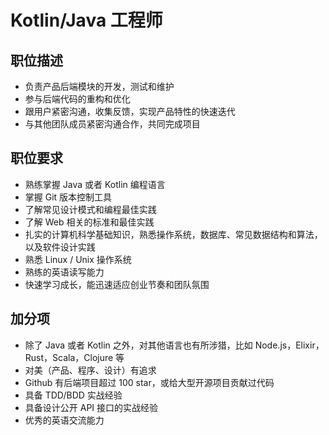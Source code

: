 # Kotlin/Java 工程师

## 职位描述

- 负责产品后端模块的开发，测试和维护
- 参与后端代码的重构和优化
- 跟用户紧密沟通，收集反馈，实现产品特性的快速迭代
- 与其他团队成员紧密沟通合作，共同完成项目

## 职位要求

- 熟练掌握 Java 或者 Kotlin 编程语言
- 掌握 Git 版本控制工具
- 了解常见设计模式和编程最佳实践
- 了解 Web 相关的标准和最佳实践
- 扎实的计算机科学基础知识，熟悉操作系统，数据库、常见数据结构和算法，以及软件设计实践
- 熟悉 Linux / Unix 操作系统
- 熟练的英语读写能力
- 快速学习成长，能迅速适应创业节奏和团队氛围

## 加分项

- 除了 Java 或者 Kotlin 之外，对其他语言也有所涉猎，比如 Node.js，Elixir，Rust，Scala，Clojure 等
- 对美（产品、程序、设计）有追求
- Github 有后端项目超过 100 star，或给大型开源项目贡献过代码
- 具备 TDD/BDD 实战经验
- 具备设计公开 API 接口的实战经验
- 优秀的英语交流能力
